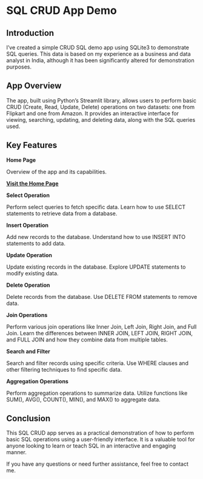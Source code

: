 <h1>SQL CRUD App Demo</h1>

<h2>Introduction</h2>
<p>I’ve created a simple CRUD SQL demo app using SQLite3 to demonstrate SQL queries. This data is based on my experience as a business and data analyst in India, although it has been significantly altered for demonstration purposes.</p>

<h2>App Overview</h2>
<p>The app, built using Python’s Streamlit library, allows users to perform basic CRUD (Create, Read, Update, Delete) operations on two datasets: one from Flipkart and one from Amazon. It provides an interactive interface for viewing, searching, updating, and deleting data, along with the SQL queries used.</p>

<h2>Key Features</h2>

<b>Home Page</b>
<p>Overview of the app and its capabilities.</p>
<a href="https://sqlproject.streamlit.app/"><b>Visit the Home Page</b></a>

<b>Select Operation</b>
<p>Perform select queries to fetch specific data. Learn how to use SELECT statements to retrieve data from a database.</p>

<b>Insert Operation</b>
<p>Add new records to the database. Understand how to use INSERT INTO statements to add data.</p>

<b>Update Operation</b>
<p>Update existing records in the database. Explore UPDATE statements to modify existing data.</p>

<b>Delete Operation</b>
<p>Delete records from the database. Use DELETE FROM statements to remove data.</p>

<b>Join Operations</b>
<p>Perform various join operations like Inner Join, Left Join, Right Join, and Full Join. Learn the differences between INNER JOIN, LEFT JOIN, RIGHT JOIN, and FULL JOIN and how they combine data from multiple tables.</p>

<b>Search and Filter</b>
<p>Search and filter records using specific criteria. Use WHERE clauses and other filtering techniques to find specific data.</p>

<b>Aggregation Operations</b>
<p>Perform aggregation operations to summarize data. Utilize functions like SUM(), AVG(), COUNT(), MIN(), and MAX() to aggregate data.</p>

<h2>Conclusion</h2>
<p>This SQL CRUD app serves as a practical demonstration of how to perform basic SQL operations using a user-friendly interface. It is a valuable tool for anyone looking to learn or teach SQL in an interactive and engaging manner.</p>

<p>If you have any questions or need further assistance, feel free to contact me.</p>
